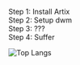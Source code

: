 Step 1: Install Artix <br />
Step 2: Setup dwm <br />
Step 3: ??? <br />
Step 4: Suffer <br />

![Top Langs](https://github-readme-stats.vercel.app/api/top-langs/?username=Darfune&layout=compact&theme=synthwave)
